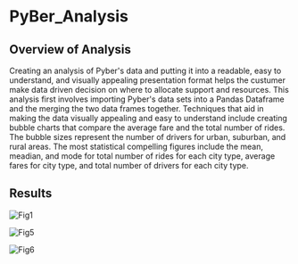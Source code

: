 # PyBer_Analysis
## Overview of Analysis
Creating an analysis of Pyber's data and putting it into a readable, easy to understand, and visually appealing presentation format helps the custumer make data driven decision on where to allocate support and resources. This analysis first involves importing Pyber's data sets into a Pandas Dataframe and the merging the two data frames together. Techniques that aid in making the data visually appealing and easy to understand include creating bubble charts that compare the average fare and the total number of rides. The bubble sizes represent the number of drivers for urban, suburban, and rural areas. The most statistical compelling figures include the mean, meadian, and mode for total number of rides for each city type, average fares for city type, and total number of drivers for each city type.
## Results
![Fig1](https://user-images.githubusercontent.com/104540261/177507290-e5704b60-240e-4f23-9252-514d5d12e30d.png)


![Fig5](https://user-images.githubusercontent.com/104540261/177507350-c790058c-1aef-4af1-92d2-8f700f63540f.png)


![Fig6](https://user-images.githubusercontent.com/104540261/177507401-b6c185ae-8901-4b14-ba3f-14066af1716d.png)


